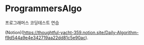 # ProgrammersAlgo
프로그래머스 코딩테스트 연습

(Notion)(https://thoughtful-yacht-359.notion.site/Daily-Algorithm-f9d544a9e4e342719aa22dd81c5e90ac).
